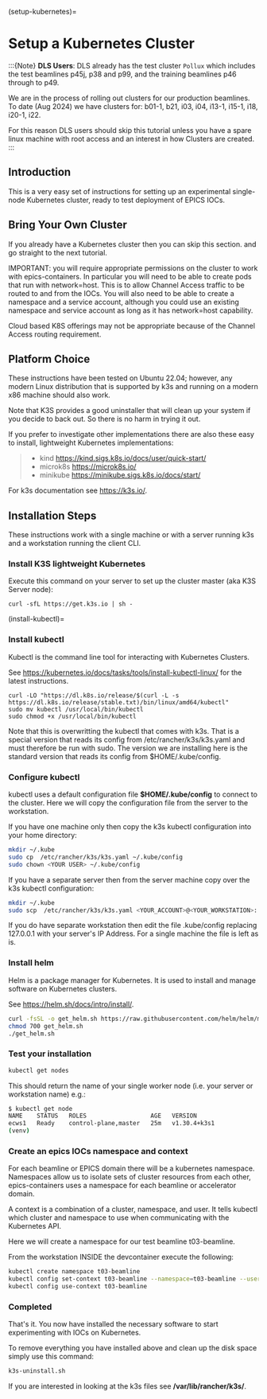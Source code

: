 (setup-kubernetes)=

# Setup a Kubernetes Cluster

:::{Note}
**DLS Users**: DLS already has the test cluster `Pollux` which includes the test beamlines p45j, p38 and p99,  and the training beamlines p46 through to p49.

We are in the process of rolling out clusters for our production beamlines. To date (Aug 2024) we have clusters for: b01-1, b21, i03, i04, i13-1, i15-1, i18, i20-1, i22.

For this reason DLS users should skip this tutorial unless you have a spare linux machine with root access and an interest in how Clusters are created.
:::

## Introduction

This is a very easy set of instructions for setting up an experimental
single-node Kubernetes cluster, ready to test deployment of EPICS IOCs.

## Bring Your Own Cluster

If you already have a Kubernetes cluster then you can skip this section.
and go straight to the next tutorial.

IMPORTANT: you will require appropriate permissions on the cluster to work
with epics-containers. In particular you will need to be able to create
pods that run with network=host. This is to allow Channel Access traffic
to be routed to and from the IOCs. You will also need to be able to create
a namespace and a service account, although you could use an existing
namespace and service account as long as it has network=host capability.

Cloud based K8S offerings may not be appropriate because of the Channel Access
routing requirement.

## Platform Choice

These instructions have been tested on Ubuntu 22.04; however, any modern Linux distribution that is supported by k3s and running on a modern x86 machine should also work.

Note that K3S provides a good uninstaller that will clean up your system if you decide to back out. So there is no harm in trying it out.

If you prefer to investigate other implementations there are also these easy to install, lightweight Kubernetes implementations:

> - kind <https://kind.sigs.k8s.io/docs/user/quick-start/>
> - microk8s <https://microk8s.io/>
> - minikube <https://minikube.sigs.k8s.io/docs/start/>

For k3s documentation see <https://k3s.io/>.

## Installation Steps

These instructions work with a single machine or with a server running k3s and a workstation running the client CLI.

### Install K3S lightweight Kubernetes

Execute this command on your server to set up the cluster master (aka K3S Server node):

```
curl -sfL https://get.k3s.io | sh -
```

(install-kubectl)=

### Install kubectl

Kubectl is the command line tool for interacting with Kubernetes Clusters.

See https://kubernetes.io/docs/tasks/tools/install-kubectl-linux/ for the latest instructions.

```
curl -LO "https://dl.k8s.io/release/$(curl -L -s https://dl.k8s.io/release/stable.txt)/bin/linux/amd64/kubectl"
sudo mv kubectl /usr/local/bin/kubectl
sudo chmod +x /usr/local/bin/kubectl
```

Note that this is overwritting the kubectl that comes with k3s. That is a special version that reads its config from /etc/rancher/k3s/k3s.yaml and must therefore be run with sudo. The version we are installing here is the standard version that reads its config from $HOME/.kube/config.

### Configure kubectl

kubectl uses a default configuration file  **$HOME/.kube/config** to connect to the cluster. Here we will copy the configuration file from the server to the workstation.

If you have one machine only then copy the k3s kubectl configuration into your home directory:

```bash
mkdir ~/.kube
sudo cp  /etc/rancher/k3s/k3s.yaml ~/.kube/config
sudo chown <YOUR USER> ~/.kube/config
```

If you have a separate server then from the server machine copy over the k3s kubectl configuration:

```bash
mkdir ~/.kube
sudo scp  /etc/rancher/k3s/k3s.yaml <YOUR_ACCOUNT>@<YOUR_WORKSTATION>:.kube/config
```

If you do have separate workstation then edit the file .kube/config replacing 127.0.0.1 with your server's IP Address. For a single machine the file is left as is.

### Install helm

Helm is a package manager for Kubernetes. It is used to install and manage software on Kubernetes clusters.

See https://helm.sh/docs/intro/install/.

```bash
curl -fsSL -o get_helm.sh https://raw.githubusercontent.com/helm/helm/main/scripts/get-helm-3
chmod 700 get_helm.sh
./get_helm.sh
```

### Test your installation

```bash
kubectl get nodes
```

This should return the name of your single worker node (i.e. your server or workstation name) e.g.:

```bash
$ kubectl get node
NAME    STATUS   ROLES                  AGE   VERSION
ecws1   Ready    control-plane,master   25m   v1.30.4+k3s1
(venv)
```

### Create an epics IOCs namespace and context

For each beamline or EPICS domain there will be a kubernetes namespace. Namespaces allow
us to isolate sets of cluster resources from each other, epics-containers uses a namespace for each beamline or accelerator domain.

A context is a combination of a cluster, namespace, and user. It tells kubectl which cluster and namespace to use when communicating with the Kubernetes API.

Here we will create a namespace for our test beamline t03-beamline.

From the workstation INSIDE the devcontainer execute the following:

```bash
kubectl create namespace t03-beamline
kubectl config set-context t03-beamline --namespace=t03-beamline --user=default --cluster=default
kubectl config use-context t03-beamline
```

### Completed

That's it. You now have installed the necessary software to start experimenting with IOCs on Kubernetes.

To remove everything you have installed above and clean up the disk space
simply use this command:

```bash
k3s-uninstall.sh
```

If you are interested in looking at the k3s files see **/var/lib/rancher/k3s/**.
